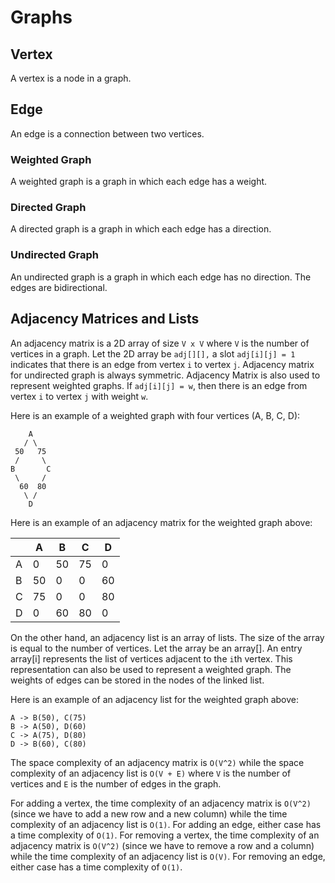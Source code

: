 # Graphs

## Vertex

A vertex is a node in a graph.

## Edge

An edge is a connection between two vertices.

### Weighted Graph

A weighted graph is a graph in which each edge has a weight.

### Directed Graph

A directed graph is a graph in which each edge has a direction.

### Undirected Graph

An undirected graph is a graph in which each edge has no direction. The edges are bidirectional.

## Adjacency Matrices and Lists

An adjacency matrix is a 2D array of size `V x V` where `V` is the number of vertices in a graph. Let the 2D array be `adj[][],` a slot `adj[i][j] = 1` indicates that there is an edge from vertex `i` to vertex `j`. Adjacency matrix for undirected graph is always symmetric. Adjacency Matrix is also used to represent weighted graphs. If `adj[i][j] = w`, then there is an edge from vertex `i` to vertex `j` with weight `w`.

Here is an example of a weighted graph with four vertices (A, B, C, D):

```
    A
   / \
 50   75
 /     \
B       C
 \     /
  60  80
   \ /
    D
```

Here is an example of an adjacency matrix for the weighted graph above:

|   | A | B | C | D |
|---|---|---|---|---|
| A | 0 | 50| 75| 0 |
| B | 50| 0 | 0 | 60|
| C | 75| 0 | 0 | 80|
| D | 0 | 60| 80| 0 |

On the other hand, an adjacency list is an array of lists. The size of the array is equal to the number of vertices. Let the array be an array[]. An entry array[i] represents the list of vertices adjacent to the `i`th vertex. This representation can also be used to represent a weighted graph. The weights of edges can be stored in the nodes of the linked list.

Here is an example of an adjacency list for the weighted graph above:

```
A -> B(50), C(75)
B -> A(50), D(60)
C -> A(75), D(80)
D -> B(60), C(80)
```

The space complexity of an adjacency matrix is `O(V^2)` while the space complexity of an adjacency list is `O(V + E)` where `V` is the number of vertices and `E` is the number of edges in the graph.

For adding a vertex, the time complexity of an adjacency matrix is `O(V^2)` (since we have to add a new row and a new column) while the time complexity of an adjacency list is `O(1)`. For adding an edge, either case has a time complexity of `O(1)`. For removing a vertex, the time complexity of an adjacency matrix is `O(V^2)` (since we have to remove a row and a column) while the time complexity of an adjacency list is `O(V)`. For removing an edge, either case has a time complexity of `O(1)`.
